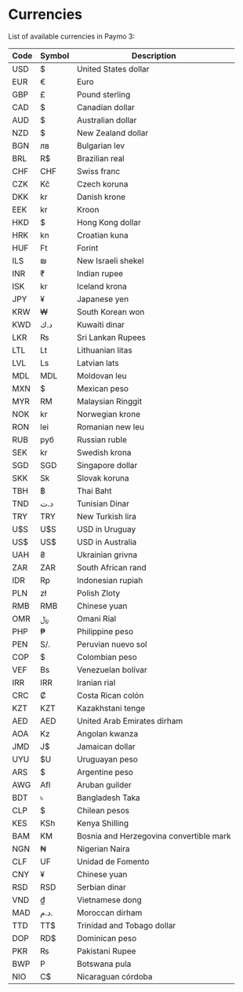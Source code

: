 # Currencies

List of available currencies in Paymo 3:

Code | Symbol | Description
---- | ------ | -----------
USD | $ | United States dollar
EUR | € | Euro
GBP | £ | Pound sterling
CAD | $ | Canadian dollar
AUD | $ | Australian dollar
NZD | $ | New Zealand dollar
BGN | лв | Bulgarian lev
BRL | R$ | Brazilian real
CHF | CHF | Swiss franc
CZK | Kč | Czech koruna
DKK | kr | Danish krone
EEK | kr | Kroon
HKD | $ | Hong Kong dollar
HRK | kn | Croatian kuna
HUF | Ft | Forint
ILS | ₪ | New Israeli shekel
INR | ₹ | Indian rupee
ISK | kr | Iceland krona
JPY | ¥ | Japanese yen
KRW | ₩ | South Korean won
KWD | د.ك | Kuwaiti dinar
LKR | ₨ | Sri Lankan Rupees
LTL | Lt | Lithuanian litas
LVL | Ls | Latvian lats
MDL | MDL | Moldovan leu
MXN | $ | Mexican peso
MYR | RM | Malaysian Ringgit
NOK | kr | Norwegian krone
RON | lei | Romanian new leu
RUB | руб | Russian ruble
SEK | kr | Swedish krona
SGD | SGD | Singapore dollar
SKK | Sk | Slovak koruna
TBH | ฿ | Thai Baht
TND | د.ت | Tunisian Dinar
TRY | TRY | New Turkish lira
U$S | U$S | USD in Uruguay
US$ | US$ | USD in Australia
UAH | ₴ | Ukrainian grivna
ZAR | ZAR | South African rand
IDR | Rp | Indonesian rupiah
PLN | zł | Polish Zloty
RMB | RMB | Chinese yuan
OMR | ﷼ | Omani Rial
PHP | ₱ | Philippine peso
PEN | S/. | Peruvian nuevo sol
COP | $ | Colombian peso
VEF | Bs | Venezuelan bolívar
IRR | IRR | Iranian rial
CRC | ₡ | Costa Rican colón
KZT | KZT | Kazakhstani tenge
AED | AED | United Arab Emirates dirham
AOA | Kz | Angolan kwanza
JMD | J$ | Jamaican dollar
UYU | $U | Uruguayan peso
ARS | $ | Argentine peso
AWG | Afl | Aruban guilder
BDT | ৳ | Bangladesh Taka
CLP | $ | Chilean pesos
KES | KSh | Kenya Shilling
BAM | KM | Bosnia and Herzegovina convertible mark
NGN | ₦ | Nigerian Naira
CLF | UF | Unidad de Fomento
CNY | ¥ | Chinese yuan
RSD | RSD | Serbian dinar
VND | ₫ | Vietnamese dong
MAD | د.م. | Moroccan dirham
TTD | TT$ | Trinidad and Tobago dollar
DOP | RD$ | Dominican peso
PKR | ₨ | Pakistani Rupee
BWP | P | Botswana pula
NIO | C$ | Nicaraguan córdoba
